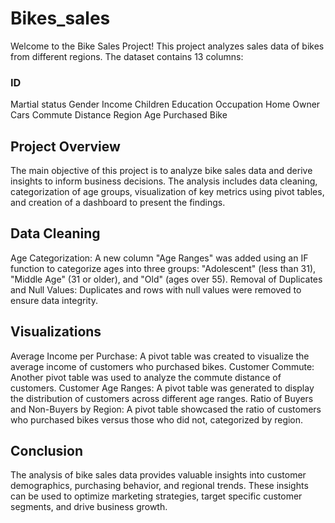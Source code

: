 # Bikes_sales
Welcome to the Bike Sales Project! This project analyzes sales data of bikes from different regions. The dataset contains 13 columns:

### ID
Martial status
Gender
Income
Children
Education
Occupation
Home Owner
Cars
Commute Distance
Region
Age
Purchased Bike
## Project Overview
The main objective of this project is to analyze bike sales data and derive insights to inform business decisions. The analysis includes data cleaning, categorization of age groups, visualization of key metrics using pivot tables, and creation of a dashboard to present the findings.

## Data Cleaning
Age Categorization: A new column "Age Ranges" was added using an IF function to categorize ages into three groups: "Adolescent" (less than 31), "Middle Age" (31 or older), and "Old" (ages over 55).
Removal of Duplicates and Null Values: Duplicates and rows with null values were removed to ensure data integrity.
## Visualizations
Average Income per Purchase: A pivot table was created to visualize the average income of customers who purchased bikes.
Customer Commute: Another pivot table was used to analyze the commute distance of customers.
Customer Age Ranges: A pivot table was generated to display the distribution of customers across different age ranges.
Ratio of Buyers and Non-Buyers by Region: A pivot table showcased the ratio of customers who purchased bikes versus those who did not, categorized by region.

## Conclusion
The analysis of bike sales data provides valuable insights into customer demographics, purchasing behavior, and regional trends. These insights can be used to optimize marketing strategies, target specific customer segments, and drive business growth.
